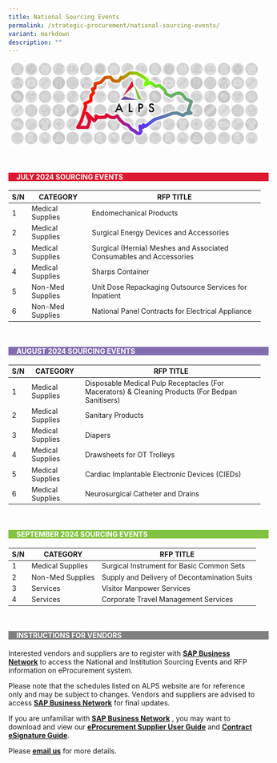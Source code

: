 ```yaml
---
title: National Sourcing Events
permalink: /strategic-procurement/national-sourcing-events/
variant: markdown
description: ""
---
```

![](/images/alps_sourcing_events_national_1920x640_clear.png)



<br>
<div style="background-color: #DC1931; padding-left: 1rem; width: 100%" class="section">
			<h4 style="color: white; font-weight: bold; text-align: left;">JULY  2024  SOURCING  EVENTS</h4>
</div>



| S/N | CATEGORY | RFP TITLE	|
| -------- | -------- | -------- |
| 1 | Medical Supplies | Endomechanical Products	|
| 2 | Medical Supplies | Surgical Energy Devices and Accessories	|
| 3 | Medical Supplies | Surgical (Hernia) Meshes and Associated Consumables and Accessories	|
| 4 | Medical Supplies | Sharps Container |
| 5 | Non-Med Supplies | Unit Dose Repackaging Outsource Services for Inpatient |
| 6 | Non-Med Supplies | National Panel Contracts for Electrical Appliance |



<br>
<div style="background-color: #836DB1; padding-left: 1rem; width: 100%" class="section">
			<h4 style="color: white; font-weight: bold; text-align: left;">AUGUST 2024 SOURCING EVENTS</h4>
</div>



| S/N | CATEGORY | RFP TITLE |
| -------- | -------- | -------- |
| 1 | Medical Supplies | Disposable Medical Pulp Receptacles (For Macerators) &amp; Cleaning Products (For Bedpan Sanitisers) |
| 2 | Medical Supplies | Sanitary Products |
| 3 | Medical Supplies | Diapers |
| 4 | Medical Supplies | Drawsheets for OT Trolleys |
| 5 | Medical Supplies | Cardiac Implantable Electronic Devices (CIEDs) |
| 6 | Medical Supplies | Neurosurgical Catheter and Drains |



<br>
<div style="background-color: #82C341; padding-left: 1rem; width: 100%" class="section">
			<h4 style="color: white; font-weight: bold; text-align: left;">SEPTEMBER 2024 SOURCING EVENTS</h4>
</div>



| S/N | CATEGORY | RFP TITLE |
| -------- | -------- | -------- |
| 1 | Medical Supplies | Surgical Instrument for Basic Common Sets |
| 2 | Non-Med Supplies | Supply and Delivery of Decontamination Suits |
| 3 | Services | Visitor Manpower Services |
| 4 | Services | Corporate Travel Management Services |



<br>
<div style="background-color: grey; padding-left: 1rem; width: 100%" class="section">
			<h4 style="color: white; font-weight: bold; text-align: left;">INSTRUCTIONS FOR VENDORS</h4>
</div>



Interested vendors and suppliers are to register with **[SAP Business Network](https://supplier.ariba.com/)** to access the National and Institution Sourcing Events and RFP information on eProcurement system.  

Please note that the schedules listed on ALPS website are for reference only and may be subject to changes. Vendors and suppliers are advised to access **[SAP Business Network](https://supplier.ariba.com/)** for final updates.

If you are unfamiliar with **[SAP Business Network](https://supplier.ariba.com/)** , you may want to download and view our **[eProcurement Supplier User Guide](https://for.sg/alps-eprocurement-supplier-user-guide)** and **[Contract eSignature Guide](/files/Sourcing%20Events/contract_esignature_guide_v1_2.pdf)**.

Please **[email us](mailto:alps_operations@alpshealthcare.com.sg)** for more details.